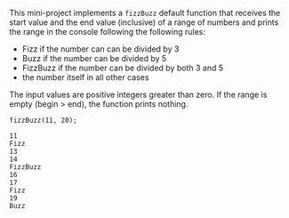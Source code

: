 This mini-project implements a `fizzBuzz` default function that receives the start value and the end value (inclusive) of a range of numbers and prints the range in the console following the following rules:

- Fizz if the number can can be divided by 3
- Buzz if the number can be divided by 5
- FizzBuzz if the number can be divided by both 3 and 5
- the number itself in all other cases

The input values are positive integers greater than zero. If the range is empty (begin > end), the function prints nothing.

```text
fizzBuzz(11, 20);
```

```text
11
Fizz
13
14
FizzBuzz
16
17
Fizz
19
Buzz
```
